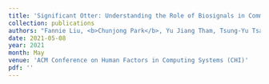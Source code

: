 ```yaml
---
title: 'Significant Otter: Understanding the Role of Biosignals in Communication'
collection: publications
authors: "Fannie Liu, <b>Chunjong Park</b>, Yu Jiang Tham, Tsung-Yu Tsai, Laura Dabbish, Geoff Kaufman, Andrés Monroy-Hernández"
date: 2021-05-08
year: 2021
month: May
venue: 'ACM Conference on Human Factors in Computing Systems (CHI)'
pdf: ''
---
```


